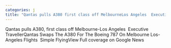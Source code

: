 ```yaml
---
categories: j
title: "Qantas pulls A380 first class off MelbourneLos Angeles  Executive Traveller"
---
```

Qantas pulls A380, first class off Melbourne-Los Angeles&nbsp;&nbsp;Executive TravellerQantas Swaps The A380 For The Boeing 787 On Melbourne Los-Angeles Flights&nbsp;&nbsp;Simple FlyingView Full coverage on Google News